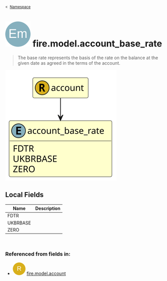 <sub>&lt;&nbsp; [Namespace](index.md)</sub>
# <img src='images/enumType-lg.svg'/> fire.model.account_base_rate
>  
>The base rate represents the basis of the rate on the balance at the given date as agreed in the terms of the account.
> 
<img src='images/fire.model.account_base_rate.svg'/>


## Local Fields


| Name        | Description |
| ----------- | ----------- |
| FDTR |   |
| UKBRBASE |   |
| ZERO |   |

<br/>

### Referenced from fields in:
- <img src='images/recordType.svg'/> [fire.model.account](UDT-fire.model.account.md)
